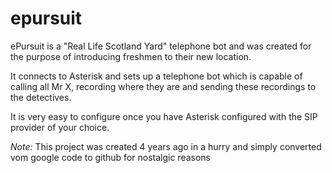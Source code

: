epursuit
========

ePursuit is a "Real Life Scotland Yard" telephone bot and was created for the purpose of introducing freshmen to their new location.

It connects to Asterisk and sets up a telephone bot which is capable of calling all Mr X, recording where they are and sending these recordings to the detectives.

It is very easy to configure once you have Asterisk configured with the SIP provider of your choice.

*Note:* This project was created 4 years ago in a hurry and simply converted vom google code to github for nostalgic reasons
